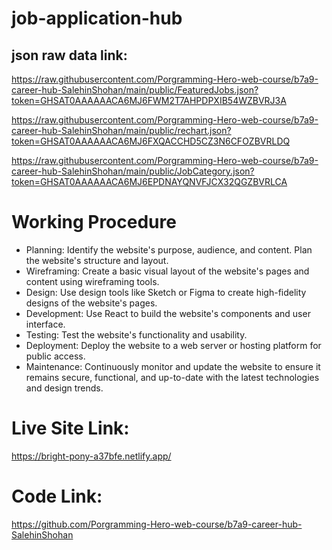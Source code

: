 # job-application-hub

## json raw data link: 
https://raw.githubusercontent.com/Porgramming-Hero-web-course/b7a9-career-hub-SalehinShohan/main/public/FeaturedJobs.json?token=GHSAT0AAAAAACA6MJ6FWM2T7AHPDPXIB54WZBVRJ3A

https://raw.githubusercontent.com/Porgramming-Hero-web-course/b7a9-career-hub-SalehinShohan/main/public/rechart.json?token=GHSAT0AAAAAACA6MJ6FXQACCHD5CZ3N6CFOZBVRLDQ

https://raw.githubusercontent.com/Porgramming-Hero-web-course/b7a9-career-hub-SalehinShohan/main/public/JobCategory.json?token=GHSAT0AAAAAACA6MJ6EPDNAYQNVFJCX32QGZBVRLCA

# Working Procedure
- Planning: Identify the website's purpose, audience, and content. Plan the website's structure and layout.
- Wireframing: Create a basic visual layout of the website's pages and content using wireframing tools.
- Design: Use design tools like Sketch or Figma to create high-fidelity designs of the website's pages.
- Development: Use React to build the website's components and user interface.
- Testing: Test the website's functionality and usability.
- Deployment: Deploy the website to a web server or hosting platform for public access.
- Maintenance: Continuously monitor and update the website to ensure it remains secure, functional, and up-to-date with the latest technologies and design trends.


# Live Site Link: 
https://bright-pony-a37bfe.netlify.app/

# Code Link:
https://github.com/Porgramming-Hero-web-course/b7a9-career-hub-SalehinShohan